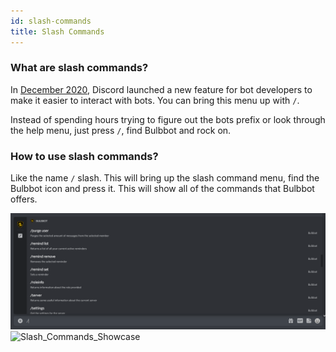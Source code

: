 ```yaml
---
id: slash-commands
title: Slash Commands
---
```


###  What are slash commands? 
In [December 2020](https://support.discord.com/hc/en-us/articles/1500000368501-Slash-Commands-FAQ), Discord launched a new feature for bot developers to make it easier to interact with bots. You can bring this menu up with `/`. 

Instead of spending hours trying to figure out the bots prefix or look through the help menu, just press `/`, find Bulbbot and rock on.

### How to use slash commands?
Like the name `/` slash. This will bring up the slash command menu, find the Bulbbot icon and press it. This will show all of the commands that Bulbbot offers.

![Slash_Commands](./assets/BasicsOfBulbbot/Slash_Commands.png)
![Slash_Commands_Showcase](./assets/BasicsOfBulbbot/Slash_Commands_Showcase.gif)
